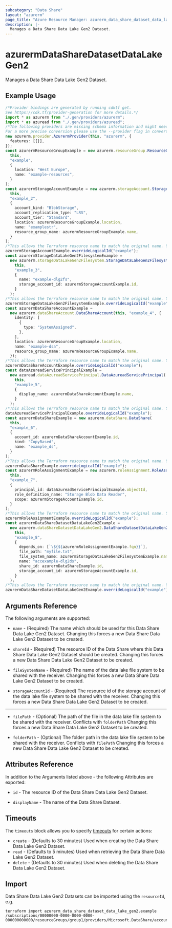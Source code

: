 ```yaml
---
subcategory: "Data Share"
layout: "azurerm"
page_title: "Azure Resource Manager: azurerm_data_share_dataset_data_lake_gen2"
description: |-
  Manages a Data Share Data Lake Gen2 Dataset.
---
```


# azurermDataShareDatasetDataLakeGen2

Manages a Data Share Data Lake Gen2 Dataset.

## Example Usage

```typescript
/*Provider bindings are generated by running cdktf get.
See https://cdk.tf/provider-generation for more details.*/
import * as azurerm from "./.gen/providers/azurerm";
import * as azuread from "./.gen/providers/azuread";
/*The following providers are missing schema information and might need manual adjustments to synthesize correctly: azurerm, azuread.
For a more precise conversion please use the --provider flag in convert.*/
new azurerm.provider.AzurermProvider(this, "azurerm", {
  features: [{}],
});
const azurermResourceGroupExample = new azurerm.resourceGroup.ResourceGroup(
  this,
  "example",
  {
    location: "West Europe",
    name: "example-resources",
  }
);
const azurermStorageAccountExample = new azurerm.storageAccount.StorageAccount(
  this,
  "example_2",
  {
    account_kind: "BlobStorage",
    account_replication_type: "LRS",
    account_tier: "Standard",
    location: azurermResourceGroupExample.location,
    name: "examplestr",
    resource_group_name: azurermResourceGroupExample.name,
  }
);
/*This allows the Terraform resource name to match the original name. You can remove the call if you don't need them to match.*/
azurermStorageAccountExample.overrideLogicalId("example");
const azurermStorageDataLakeGen2FilesystemExample =
  new azurerm.storageDataLakeGen2Filesystem.StorageDataLakeGen2Filesystem(
    this,
    "example_3",
    {
      name: "example-dlg2fs",
      storage_account_id: azurermStorageAccountExample.id,
    }
  );
/*This allows the Terraform resource name to match the original name. You can remove the call if you don't need them to match.*/
azurermStorageDataLakeGen2FilesystemExample.overrideLogicalId("example");
const azurermDataShareAccountExample =
  new azurerm.dataShareAccount.DataShareAccount(this, "example_4", {
    identity: [
      {
        type: "SystemAssigned",
      },
    ],
    location: azurermResourceGroupExample.location,
    name: "example-dsa",
    resource_group_name: azurermResourceGroupExample.name,
  });
/*This allows the Terraform resource name to match the original name. You can remove the call if you don't need them to match.*/
azurermDataShareAccountExample.overrideLogicalId("example");
const dataAzureadServicePrincipalExample =
  new azuread.dataAzureadServicePrincipal.DataAzureadServicePrincipal(
    this,
    "example_5",
    {
      display_name: azurermDataShareAccountExample.name,
    }
  );
/*This allows the Terraform resource name to match the original name. You can remove the call if you don't need them to match.*/
dataAzureadServicePrincipalExample.overrideLogicalId("example");
const azurermDataShareExample = new azurerm.dataShare.DataShare(
  this,
  "example_6",
  {
    account_id: azurermDataShareAccountExample.id,
    kind: "CopyBased",
    name: "example_ds",
  }
);
/*This allows the Terraform resource name to match the original name. You can remove the call if you don't need them to match.*/
azurermDataShareExample.overrideLogicalId("example");
const azurermRoleAssignmentExample = new azurerm.roleAssignment.RoleAssignment(
  this,
  "example_7",
  {
    principal_id: dataAzureadServicePrincipalExample.objectId,
    role_definition_name: "Storage Blob Data Reader",
    scope: azurermStorageAccountExample.id,
  }
);
/*This allows the Terraform resource name to match the original name. You can remove the call if you don't need them to match.*/
azurermRoleAssignmentExample.overrideLogicalId("example");
const azurermDataShareDatasetDataLakeGen2Example =
  new azurerm.dataShareDatasetDataLakeGen2.DataShareDatasetDataLakeGen2(
    this,
    "example_8",
    {
      depends_on: [`\${${azurermRoleAssignmentExample.fqn}}`],
      file_path: "myfile.txt",
      file_system_name: azurermStorageDataLakeGen2FilesystemExample.name,
      name: "accexample-dlg2ds",
      share_id: azurermDataShareExample.id,
      storage_account_id: azurermStorageAccountExample.id,
    }
  );
/*This allows the Terraform resource name to match the original name. You can remove the call if you don't need them to match.*/
azurermDataShareDatasetDataLakeGen2Example.overrideLogicalId("example");

```

## Arguments Reference

The following arguments are supported:

*   `name` - (Required) The name which should be used for this Data Share Data Lake Gen2 Dataset. Changing this forces a new Data Share Data Lake Gen2 Dataset to be created.

*   `shareId` - (Required) The resource ID of the Data Share where this Data Share Data Lake Gen2 Dataset should be created. Changing this forces a new Data Share Data Lake Gen2 Dataset to be created.

*   `fileSystemName` - (Required) The name of the data lake file system to be shared with the receiver. Changing this forces a new Data Share Data Lake Gen2 Dataset to be created.

*   `storageAccountId` - (Required) The resource id of the storage account of the data lake file system to be shared with the receiver. Changing this forces a new Data Share Data Lake Gen2 Dataset to be created.

***

*   `filePath` - (Optional) The path of the file in the data lake file system to be shared with the receiver. Conflicts with `folderPath` Changing this forces a new Data Share Data Lake Gen2 Dataset to be created.

*   `folderPath` - (Optional) The folder path in the data lake file system to be shared with the receiver. Conflicts with `filePath` Changing this forces a new Data Share Data Lake Gen2 Dataset to be created.

## Attributes Reference

In addition to the Arguments listed above - the following Attributes are exported:

*   `id` - The resource ID of the Data Share Data Lake Gen2 Dataset.

*   `displayName` - The name of the Data Share Dataset.

## Timeouts

The `timeouts` block allows you to specify [timeouts](https://www.terraform.io/language/resources/syntax#operation-timeouts) for certain actions:

* `create` - (Defaults to 30 minutes) Used when creating the Data Share Data Lake Gen2 Dataset.
* `read` - (Defaults to 5 minutes) Used when retrieving the Data Share Data Lake Gen2 Dataset.
* `delete` - (Defaults to 30 minutes) Used when deleting the Data Share Data Lake Gen2 Dataset.

## Import

Data Share Data Lake Gen2 Datasets can be imported using the `resourceId`, e.g.

```console
terraform import azurerm_data_share_dataset_data_lake_gen2.example /subscriptions/00000000-0000-0000-0000-000000000000/resourceGroups/group1/providers/Microsoft.DataShare/accounts/account1/shares/share1/dataSets/dataSet1
```
